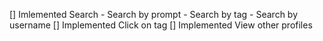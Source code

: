 []  Imlemented Search
    - Search by prompt
    - Search by tag
    - Search by username
[] Implemented Click on tag
[] Implemented View other profiles